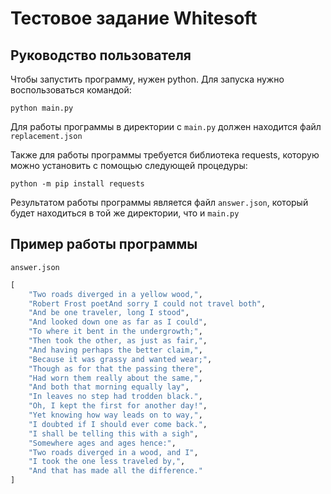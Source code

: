 # Тестовое задание Whitesoft

## Руководство пользователя
Чтобы запустить программу, нужен python. Для запуска нужно воспользоваться командой:
``` 
python main.py
```
Для работы программы в директории с ```main.py``` должен находится файл ```replacement.json```

Также для работы программы требуется библиотека requests, которую можно установить с помощью следующей процедуры:
```
python -m pip install requests
```
Результатом работы программы является файл ```answer.json```, который будет находиться в той же директории, что и ```main.py```
## Пример работы программы
```answer.json```
```python
[
    "Two roads diverged in a yellow wood,",
    "Robert Frost poetAnd sorry I could not travel both",
    "And be one traveler, long I stood",
    "And looked down one as far as I could",
    "To where it bent in the undergrowth;",
    "Then took the other, as just as fair,",
    "And having perhaps the better claim,",
    "Because it was grassy and wanted wear;",
    "Though as for that the passing there",
    "Had worn them really about the same,",
    "And both that morning equally lay",
    "In leaves no step had trodden black.",
    "Oh, I kept the first for another day!",
    "Yet knowing how way leads on to way,",
    "I doubted if I should ever come back.",
    "I shall be telling this with a sigh",
    "Somewhere ages and ages hence:",
    "Two roads diverged in a wood, and I",
    "I took the one less traveled by,",
    "And that has made all the difference."
]
```

